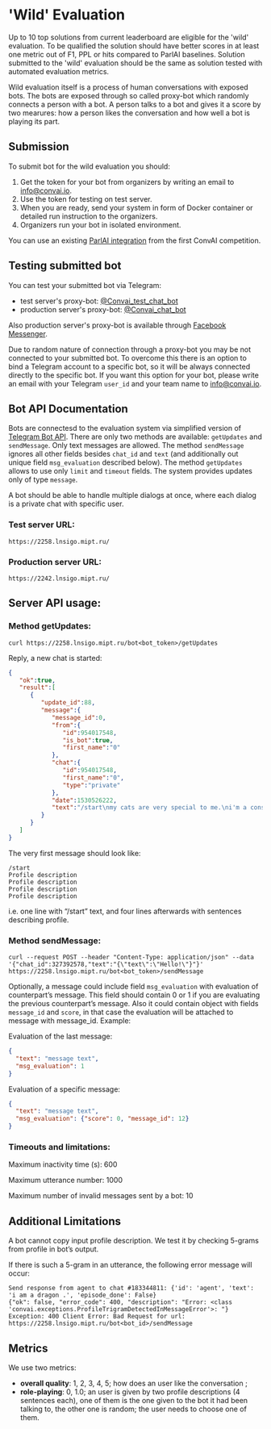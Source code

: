 # 'Wild' Evaluation

Up to 10 top solutions from current leaderboard are eligible for the 'wild' evaluation. To be qualified the solution should have better scores in at least one metric out of F1, PPL or hits compared to ParlAI baselines. Solution submitted to the 'wild' evaluation should be the same as solution tested with automated evaluation metrics.

Wild evaluation itself is a process of human conversations with exposed bots. The bots are exposed through so called proxy-bot which randomly connects a person with a bot. A person talks to a bot and gives it a score by two mearures: how a person likes the conversation and how well a bot is playing its part.

## Submission

To submit bot for the wild evaluation you should:
1. Get the token for your bot from organizers by writing an email to info@convai.io.
2. Use the token for testing on test server.
3. When you are ready, send your system in form of Docker container or detailed run instruction to the organizers.
4. Organizers run your bot in isolated environment.

You can use an existing [ParlAI integration](https://github.com/facebookresearch/ParlAI/tree/master/projects/convai) from the first ConvAI competition.

## Testing submitted bot
You can test your submitted bot via Telegram: 
- test server's proxy-bot: [@Convai_test_chat_bot](https://t.me/Convai_test_chat_bot)
- production server's proxy-bot: [@Convai_chat_bot](https://t.me/Convai_chat_bot)

Also production server's proxy-bot is available through [Facebook Messenger](https://www.messenger.com/t/convai.io).

Due to random nature of connection through a proxy-bot you may be not connected to your submitted bot. To overcome this there is an option to bind a Telegram account to a specific bot, so it will be always connected directly to the specific bot. If you want this option for your bot, please write an email with your Telegram `user_id` and your team name to info@convai.io.

## Bot API Documentation

Bots are connectesd to the evaluation system via simplified version of [Telegram Bot API](https://core.telegram.org/bots/api). There are only two methods are available: `getUpdates` and `sendMessage`. Only text messages are allowed. The method `sendMessage` ignores all other fields besides `chat_id` and `text` (and additionally out unique field `msg_evaluation` described below).  The method `getUpdates` allows to use only `limit` and `timeout` fields. The system provides updates only of type `message`.

A bot should be able to handle multiple dialogs at once, where each dialog is a private chat with specific user.

### Test server URL: 

    https://2258.lnsigo.mipt.ru/

### Production server URL:

    https://2242.lnsigo.mipt.ru/ 

## Server API usage:

### Method getUpdates:

`curl https://2258.lnsigo.mipt.ru/bot<bot_token>/getUpdates`

Reply, a new chat is started:
```json
{  
   "ok":true,
   "result":[  
      {  
         "update_id":88,
         "message":{  
            "message_id":0,
            "from":{  
               "id":954017548,
               "is_bot":true,
               "first_name":"0"
            },
            "chat":{  
               "id":954017548,
               "first_name":"0",
               "type":"private"
            },
            "date":1530526222,
            "text":"/start\nmy cats are very special to me.\ni'm a construction worker.\ni enjoy building houses.\ni have 5 cats.\nmy dad taught me everything i know."
         }
      }
   ]
}
```

The very first message should look like:
```
/start
Profile description
Profile description
Profile description
Profile description
```
i.e. one line with “/start” text, and four lines afterwards with sentences describing profile.

### Method sendMessage:

`curl --request POST --header "Content-Type: application/json" --data '{"chat_id":327392578,"text":"{\"text\":\"Hello!\"}"}' https://2258.lnsigo.mipt.ru/bot<bot_token>/sendMessage`

Optionally, a message could include field `msg_evaluation` with evaluation of counterpart’s message. This field should contain 0 or 1 if you are evaluating the previous counterpart’s message. Also it could contain object with fields `message_id` and `score`, in that case the evaluation will be attached to message with message_id. Example:

Evaluation of the last message:
```json
{
  "text": "message text",
  "msg_evaluation": 1
}
```

Evaluation of a specific message:
```json
{
  "text": "message text",
  "msg_evaluation": {"score": 0, "message_id": 12}
}
```

### Timeouts and limitations:

Maximum inactivity time (s): 				600

Maximum utterance number: 					1000

Maximum number of invalid messages sent by a bot:			10

## Additional Limitations

A bot cannot copy input profile description. We test it by checking 5-grams from profile in bot’s output.

If there is such a 5-gram in an utterance, the following error message will occur:

```
Send response from agent to chat #183344811: {'id': 'agent', 'text': 'i am a dragon .', 'episode_done': False}
{"ok": false, "error_code": 400, "description": "Error: <class 'convai.exceptions.ProfileTrigramDetectedInMessageError'>: "}
Exception: 400 Client Error: Bad Request for url: https://2258.lnsigo.mipt.ru/bot<bot_id>/sendMessage
```

## Metrics

We use two metrics:
- __overall quality__: 1, 2, 3, 4, 5; how does an user like the conversation ;
- __role-playing__: 0, 1.0; an user is given by two profile descriptions (4 sentences each), one of them is the one given to the bot it had been talking to, the other one is random; the user needs to choose one of them.
